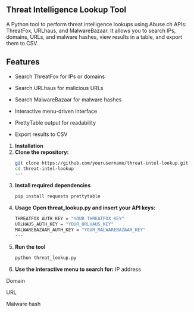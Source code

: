 ## Threat Intelligence Lookup Tool


A Python tool to perform threat intelligence lookups using Abuse.ch APIs: ThreatFox, URLhaus, and MalwareBazaar. It allows you to search IPs, domains, URLs, and malware hashes, view results in a table, and export them to CSV.

## Features
* Search ThreatFox for IPs or domains

* Search URLhaus for malicious URLs

* Search MalwareBazaar for malware hashes

* Interactive menu-driven interface

* PrettyTable output for readability

* Export results to CSV

1. **Installation**
2. **Clone the repository:** 
   ```bash
   git clone https://github.com/yourusername/threat-intel-lookup.git
   cd threat-intel-lookup
   ---

3. **Install required dependencies**
   ```bash
   pip install requests prettytable

4. **Usage**
  **Open threat_lookup.py and insert your API keys:**
   ```bash
   THREATFOX_AUTH_KEY = "YOUR_THREATFOX_KEY"
   URLHAUS_AUTH_KEY = "YOUR_URLHAUS_KEY"
   MALWAREBAZAAR_AUTH_KEY = "YOUR_MALWAREBAZAAR_KEY"
   ---
 5. **Run the tool**
    ```bash
    python threat_lookup.py
6.  **Use the interactive menu to search for:**
  IP address

   Domain

   URL

   Malware hash
    
